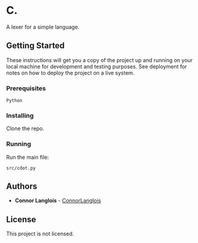 # C.

A lexer for a simple language.

## Getting Started

These instructions will get you a copy of the project up and running on your local machine for development and testing purposes. See deployment for notes on how to deploy the project on a live system.

### Prerequisites

```
Python
```

### Installing

Clone the repo.

### Running

Run the main file:

```
src/cdot.py
```

## Authors

* **Connor Langlois** - [ConnorLanglois](https://github.com/ConnorLanglois)

## License

This project is not licensed.
